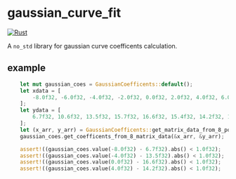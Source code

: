 # gaussian_curve_fit

[![Rust](https://github.com/Joker2770/gaussian_curve_fit/actions/workflows/rust.yml/badge.svg)](https://github.com/Joker2770/gaussian_curve_fit/actions/workflows/rust.yml)

A `no_std` library for gaussian curve coefficents calculation.

## example

```rust
    let mut gaussian_coes = GaussianCoefficents::default();
    let xdata = [
        -8.0f32, -6.0f32, -4.0f32, -2.0f32, 0.0f32, 2.0f32, 4.0f32, 6.0f32,
    ];
    let ydata = [
        6.7f32, 10.6f32, 13.5f32, 15.7f32, 16.6f32, 15.4f32, 14.2f32, 10.3f32,
    ];
    let (x_arr, y_arr) = GaussianCoefficents::get_matrix_data_from_8_points(&xdata, &ydata);
    gaussian_coes.get_coefficents_from_8_matrix_data(&x_arr, &y_arr);

    assert!((gaussian_coes.value(-8.0f32) - 6.7f32).abs() < 1.0f32);
    assert!((gaussian_coes.value(-4.0f32) - 13.5f32).abs() < 1.0f32);
    assert!((gaussian_coes.value(0.0f32) - 16.6f32).abs() < 1.0f32);
    assert!((gaussian_coes.value(4.0f32) - 14.2f32).abs() < 1.0f32);

```
